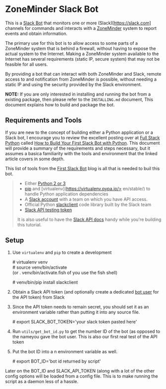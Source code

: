 ZoneMinder Slack Bot
====================

This is a [Slack Bot](https://api.slack.com/bot-users) that monitors one or
more (Slack)[https://slack.com] channels for commands and interacts with
a [ZoneMinder](https://www.zoneminder.com/) system to report events and
obtain information.

The primary use for this bot is to allow access to some parts of a ZoneMinder
system that is behind a firewall, without having to expose the actual system
to the Internet. Making a ZoneMinder system available to the Internet has
several requirements (static IP, secure system) that may not be feasible for all
users.

By providing a bot that can interact with both ZoneMinder and Slack, remote
access to and notification from ZoneMinder is possible, without needing a static
IP and using the security provided by the Slack environment.

**NOTE:** If you are only interested in installing and running the bot from a existing
package, then please refer to the `INSTALLING.md` document, This document explains how
to build and package the bot.

Requirements and Tools
----------------------

If you are new to the concept of building either a Python application or a Slack
bot, I encourage you to review the excellent posting over at 
[Full Stack Python](https://www.fullstackpython.com) called
[How to Build Your First Slack Bot with Python](https://www.fullstackpython.com/blog/build-first-slack-bot-python.html). This document will provide a summary of the 
requirements and steps necessary, but it assumes a basica familiarity with the
tools and environment that the linked article covers in some depth.

This list of tools from the [First Slack Bot](https://www.fullstackpython.com/blog/build-first-slack-bot-python.html) blog is all that is needed
to buil this bot.

> * Either [Python 2 or 3](https://wiki.python.org/moin/Python2orPython3)
> * [pip](https://pip.pypa.io/en/stable/) and [virtualenv](https://virtualenv.pypa.io/> en/stable/) to handle Python application dependencies
> * A [Slack account](https://slack.com/) with a team on which you have API access.
> * Official Python [slackclient](https://github.com/slackhq/python-slackclient) code library built by the Slack team
> * [Slack API testing token](https://api.slack.com/tokens)
>
> It is also useful to have the [Slack API docs](https://api.slack.com/) handy while you're building this tutorial.

Setup
-----

1. Use `virtualenv` and `pip` to create a development 

    \# virtualenv venv  
    \# source venv/bin/activate  
    (or . venv/bin/activate.fish of you use the fish shell)

    \# venv/bin/pip install slackclient

2. Obtain a Slack API token (and optionally create a dedicated [bot user](https://api.slack.com/bot-users) for the API token) from Slack

3. Since the API token needs to remain secret, you should set it as an environment
variable rather than putting it into any source file.

    \# export SLACK_BOT_TOKEN='your slack token pasted here'

4. Run `utils/get_bot_id.py` to get the number ID of the bot (as opposed to the nameyou gave the bot user. This is also our first real test of the API token

5. Put the bot ID into a n environment variable as well.

    \# export BOT_ID='bot id returned by script'

Later on the BOT_ID and SLACK_API_TOKEN (along with a lot of the other config options
will be loaded from a config file. This is to make running the script as a daemon less of
a hassle.